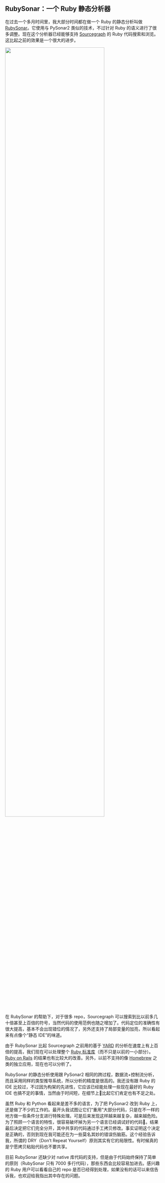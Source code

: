 <div class="inner">
<h2>RubySonar：一个 Ruby 静态分析器</h2>
<p>在过去一个多月时间里，我大部分时间都在做一个 Ruby 的静态分析叫做 <a href="https://github.com/yinwang0/rubysonar">RubySonar</a>。它使用与 PySonar2 类似的技术，不过针对 Ruby 的语义进行了很多调整。现在这个分析器已经能够支持 <a href="https://sourcegraph.com/github.com/rails/rails">Sourcegraph</a> 的 Ruby 代码搜索和浏览。这比起之前的效果是一个很大的进步。</p>
<p><a href="https://sourcegraph.com/github.com/jekyll/jekyll/symbols/ruby/gem/Jekyll/Command/$classmethods/globs">
<img src="http://www.yinwang.org/images/rubysonar1.gif" width="80%" />
</a></p>
<p>在 RubySonar 的帮助下，对于很多 repo，Sourcegraph 可以搜索到比以前多几十倍甚至上百倍的符号，当然代码的使用范例也随之增加了。代码定位的准确性有很大提高，基本不会出现错位的情况了，另外还支持了局部变量的加亮，所以看起来有点像个“静态 IDE”的味道。</p>
<p>由于 RubySonar 比起 Sourcegraph 之前用的基于 <a href="http://yardoc.org">YARD</a> 的分析在速度上有上百倍的提高，我们现在可以处理整个 <a href="https://sourcegraph.com/github.com/ruby/ruby">Ruby 标准库</a>（而不只是以前的一小部分）。<a href="https://sourcegraph.com/github.com/rails/rails">Ruby on Rails</a> 的结果也有比较大的改善。另外，以前不支持的像 <a href="https://sourcegraph.com/github.com/Homebrew/homebrew">Homebrew</a> 之类的独立应用，现在也可以分析了。</p>
<p>RubySonar 的静态分析使用跟 PySonar2 相同的跨过程，数据流+控制流分析，而且采用同样的类型推导系统，所以分析的精度是很高的。我还没有跟 Ruby 的 IDE 比较过，不过因为构架的先进性，它应该已经能处理一些现在最好的 Ruby IDE 也搞不定的事情，当然由于时间短，在细节上比起它们肯定也有不足之处。</p>
<p>虽然 Ruby 和 Python 看起来是差不多的语言，为了把 PySonar2 改到 Ruby 上，还是做了不少的工作的。最开头我试图让它们“重用”大部分代码，只是在不一样的地方做一些条件分支进行特殊处理。可是后来发现这样越来越复杂，越来越危险。为了照顾一个语言的特性，很容易破坏掉为另一个语言已经调试好的代码。结果最后决定把它们完全分开，其中共享的代码通过手工拷贝修改。事实证明这个决定是正确的，否则到现在我可能还在为一些莫名其妙的错误伤脑筋。这个经验告诉我，所谓的 DRY（Don’t Repeat Yourself）原则其实有它的局限性。有时候真的是宁愿拷贝粘贴代码也不要共享。</p>
<p>目前 RubySonar 还缺少对 native 库代码的支持，但是由于代码始终保持了简单的原则（RubySonar 只有 7000 多行代码），那些东西会比较容易加进去。感兴趣的 Ruby 用户可以看看自己的 repo 是否已经得到处理，如果没有的话可以来信告诉我，也欢迎给我指出其中存在的问题。</p>
</div>
<!--
<div class="ad-banner" style="margin-top: 5px">
<script async src="//pagead2.googlesyndication.com/pagead/js/adsbygoogle.js"></script>
<ins class="adsbygoogle"
                    style="display:inline-block;width:100%;height:90px"
                    data-ad-client="ca-pub-1331524016319584"
                    data-ad-slot="6657867155"></ins>
<script>(adsbygoogle = window.adsbygoogle || []).push({});</script>
</div>
        -->
<script data-ad-client="ca-pub-1331524016319584" async
            src="https://pagead2.googlesyndication.com/pagead/js/adsbygoogle.js">
</script>
    